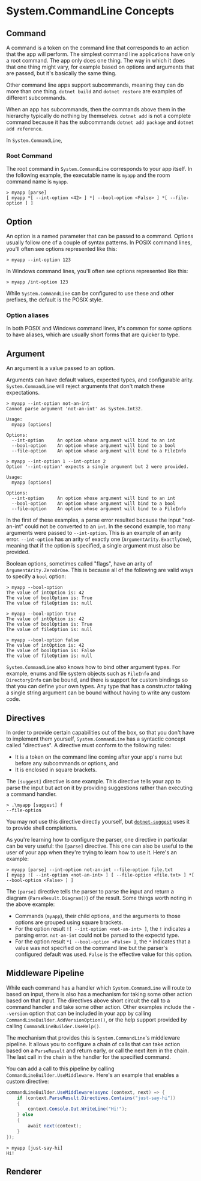 # System.CommandLine Concepts

## Command

A command is a token on the command line that corresponds to an action that the app will perform. The simplest command line applications have only a root command. The app only does one thing. The way in which it does that one thing might vary, for example based on options and arguments that are passed, but it's basically the same thing. 

Other command line apps support subcommands, meaning they can do more than one thing. `dotnet build` and `dotnet restore` are examples of different subcommands.

When an app has subcommands, then the commands above them in the hierarchy typically do nothing by themselves. `dotnet add` is not a complete command because it has the subcommands `dotnet add package` and `dotnet add reference`.

In `System.CommandLine`, 

### Root Command

The root command in `System.CommandLine` corresponds to your app itself. In the following example, the executable name is `myapp` and the room command name is `myapp`.

```shell
> myapp [parse]
[ myapp *[ --int-option <42> ] *[ --bool-option <False> ] *[ --file-option ] ]

```

## Option

An option is a named parameter that can be passed to a command. Options usually follow one of a couple of syntax patterns. In POSIX command lines, you'll often see options represented like this:

```
> myapp --int-option 123
```

In Windows command lines, you'll often see options represented like this:

```
> myapp /int-option 123
```

While `System.CommandLine` can be configured to use these and other prefixes, the default is the POSIX style.

### Option aliases

In both POSIX and Windows command lines, it's common for some options to have aliases, which are usually short forms that are quicker to type. 

## Argument

An argument is a value passed to an option.

Arguments can have default values, expected types, and configurable arity. `System.CommandLine` will reject arguments that don't match these expectations. 

```shell
> myapp --int-option not-an-int
Cannot parse argument 'not-an-int' as System.Int32.

Usage:
  myapp [options]

Options:
  --int-option     An option whose argument will bind to an int
  --bool-option    An option whose argument will bind to a bool
  --file-option    An option whose argument will bind to a FileInfo

> myapp --int-option 1 --int-option 2
Option '--int-option' expects a single argument but 2 were provided.

Usage:
  myapp [options]

Options:
  --int-option     An option whose argument will bind to an int
  --bool-option    An option whose argument will bind to a bool
  --file-option    An option whose argument will bind to a FileInfo
```

In the first of these examples, a parse error resulted because the input "not-an-int" could not be converted to an `int`. In the second example, too many arguments were passed to `--int-option`. This is an example of an arity error. `--int-option` has an arity of exactly one (`ArgumentArity.ExactlyOne`), meaning that if the option is specified, a single argument must also be provided.

Boolean options, sometimes called "flags", have an arity of `ArgumentArity.ZeroOrOne`. This is because all of the following are valid ways to specify a `bool` option:

```shell
> myapp --bool-option
The value of intOption is: 42
The value of boolOption is: True
The value of fileOption is: null

> myapp --bool-option true
The value of intOption is: 42
The value of boolOption is: True
The value of fileOption is: null

> myapp --bool-option false
The value of intOption is: 42
The value of boolOption is: False
The value of fileOption is: null
```

`System.CommandLine` also knows how to bind other argument types. For example, enums and file system objects such as `FileInfo` and `DirectoryInfo` can be bound, and there is support for custom bindings so that you can define your own types. Any type that has a constructor taking a single string argument can be bound without having to write any custom code.


## Directives

In order to provide certain capabilities out of the box, so that you don't have to implement them yourself, `System.CommandLine` has a syntactic concept called "directives". A directive must conform to the following rules: 

* It is a token on the command line coming after your app's name but before any subcommands or options, and
* It is enclosed in square brackets.

The `[suggest]` directive is one example. This directive tells your app to parse the input but act on it by providing suggestions rather than executing a command handler. 

```shell
> .\myapp [suggest] f
--file-option
```

You may not use this directive directly yourself, but [`dotnet-suggest`](dotnet-suggest.md) uses it to provide shell completions.

As you're learning how to configure the parser, one directive in particular can be very useful: the `[parse]` directive. This one can also be useful to the user of your app when they're trying to learn how to use it. Here's an example:

```shell
> myapp [parse] --int-option not-an-int --file-option file.txt
[ myapp ![ --int-option <not-an-int> ] [ --file-option <file.txt> ] *[ --bool-option <False> ] ]

```

The `[parse]` directive tells the parser to parse the input and return a diagram (`ParseResult.Diagram()`) of the result. Some things worth noting in the above example:

* Commands (`myapp`), their child options, and the arguments to those options are grouped using square brackets. 
* For the option result `![ --int-option <not-an-int> ]`, the `!` indicates a parsing error. `not-an-int` could not be parsed to the expectd type.
* For the option result `*[ --bool-option <False> ]`, the `*` indicates that a value was not specified on the command line but the parser's configured default was used. `False` is the effective value for this option.

## Middleware Pipeline

While each command has a handler which `System.CommandLine` will route to based on input, there is also has a mechanism for taking some other action based on that input. The directives above short circuit the call to a command handler and take some other action. Other examples include the `--version` option that can be included in your app by calling `CommandLineBuilder.AddVersionOption()`, or the help support provided by calling `CommandLineBuilder.UseHelp()`.

The mechanism that provides this is `System.CommandLine`'s middleware pipeline. It allows you to configure a chain of calls that can take action based on a `ParseResult` and return early, or call the next item in the chain. The last call in the chain is the handler for the specified command.

You can add a call to this pipeline by calling `CommandLineBuilder.UseMiddleware.` Here's an example that enables a custom directive:

```csharp
commandLineBuilder.UseMiddleware(async (context, next) => {
    if (context.ParseResult.Directives.Contains("just-say-hi"))
    {
        context.Console.Out.WriteLine("Hi!");
    } else
    {
        await next(context);
    }
});
```
```shell
> myapp [just-say-hi]
Hi!
```

## Renderer